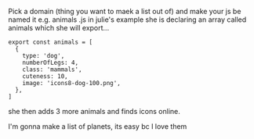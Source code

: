 Pick a domain (thing you want to maek a list out of) and make your js be named it e.g. animals .js
in julie's example she is declaring an array called animals which she will export...

```
export const animals = [
  {
    type: 'dog',
    numberOfLegs: 4,
    class: 'mammals',
    cuteness: 10,
    image: 'icons8-dog-100.png',
  },
]
```
she then adds 3 more animals and finds icons online.


I'm gonna make a list of planets, its easy bc I love them
